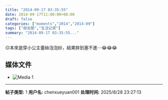 ```yaml
---
title: "2014-09-17 03:35:55"
date: 2014-09-17T11:00:00+08:00
draft: false
categories: ["moments","2014","2014-09"]
tags: ["朋友圈","生活记录"]
summary: "2014-09-17 03:35:55..."
---
```


😔本來是穿小公主蕾絲泡泡紗，結果胖到塞不進⋯😂😂😂

## 媒体文件

- ![Media 1](/Moments/photos/2014-09-17/201409170335550.jpg)

---

**帖子类型:** 1
**用户名:** chenxueyuan001
**处理时间:** 2025/8/28 23:27:13